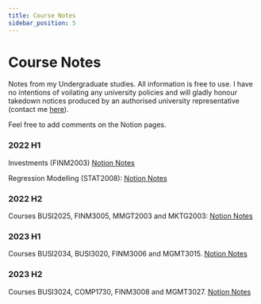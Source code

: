 ```yaml
---
title: Course Notes
sidebar_position: 5
---
```


# Course Notes
Notes from my Undergraduate studies. All information is free to use.
I have no intentions of voilating any university policies and will gladly honour takedown notices produced by an authorised university representative (contact me <u>[here](mailto:dmca@lukafilipovic.com)</u>).

Feel free to add comments on the Notion pages.

### **2022 H1**
Investments (FINM2003)
<u>[Notion Notes](https://luka10.notion.site/FINM2003-cd30956852604848bfe93747ba2ce126?pvs=4 "Investments")</u>

Regression Modelling (STAT2008):
<u>[Notion Notes](https://luka10.notion.site/STAT2008-1d0c3a9a79404a92b2917cc89fdf24f2?pvs=4 "Regression Modelling")</u>

### **2022 H2**
Courses BUSI2025, FINM3005, MMGT2003 and MKTG2003:
<u>[Notion Notes](https://luka10.notion.site/5ed77c4558fa4b7daa218b51e7fd14b3?v=be692d7f2d2843938bd8a1e14bddc237&pvs=4 "2022 H2 Notes")</u>

### **2023 H1**
Courses BUSI2034, BUSI3020, FINM3006 and MGMT3015.
<u>[Notion Notes](https://luka10.notion.site/1f6366aac903433b85f2fbe15200dc9e?v=670021872d4b4d28813e6415c2df9656&pvs=4 "2023 H1 Notes")</u>

### **2023 H2**
Courses BUSI3024, COMP1730, FINM3008 and MGMT3027.
<u>[Notion Notes](https://luka10.notion.site/fdd3fbdb751d4182b1a5fe28230d1295?v=7eff6dd95c774932b1a7ae68a0f3e2ad&pvs=4 "2023 H2 Notes")</u>